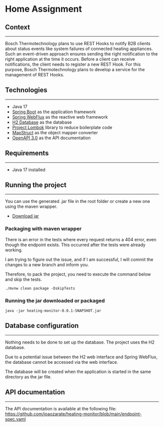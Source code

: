 # Home Assignment


## Context
___
Bosch Thermotechnology plans to use REST Hooks to notify B2B clients about status events like system 
failures of connected heating appliances. Such an event-driven approach ensures sending the right 
notification to the right application at the time it occurs. Before a client can receive notifications, 
the client needs to register a new REST Hook. For this purpose, Bosch Thermotechnology plans to develop 
a service for the management of REST Hooks.


## Technologies
___
 - Java 17
 - [Spring Boot](https://spring.io/projects/spring-boot) as the application framework
 - [Spring WebFlux](https://spring.io/reactive) as the reactive web framework
 - [H2 Database](https://www.h2database.com/html/main.html) as the database
 - [Project Lombok](https://projectlombok.org/) library to reduce boilerplate code
 - [MapStruct](https://mapstruct.org/) as the object mapper converter
 - [OpenAPI 3.0](https://www.openapis.org/) as the API documentation


## Requirements
___
 - Java 17 installed


## Running the project
___

You can use the generated .jar file in the root folder or create a new one using the maven wrapper.
- [Download jar](https://github.com/joaozarate/heating-monitor/blob/main/heating-monitor-0.0.1-SNAPSHOT.jar)

### Packaging with maven wrapper

There is an error in the tests where every request returns a 404 error, even though the endpoint exists. This occurred after the tests were already working.

I am trying to figure out the issue, and if I am successful, I will commit the changes to a new branch and inform you.

Therefore, to pack the project, you need to execute the command below and skip the tests.

```
./mvnw clean package -DskipTests 
```

### Running the jar downloaded or packaged
```
java -jar heating-monitor-0.0.1-SNAPSHOT.jar
```

## Database configuration
___
Nothing needs to be done to set up the database. The project uses the H2 database.

Due to a potential issue between the H2 web interface and Spring WebFlux, the database cannot be accessed via the web interface.

The database will be created when the application is started in the same directory as the jar file.

## API documentation
___
The API documentation is available at the following file: https://github.com/joaozarate/heating-monitor/blob/main/endpoint-spec.yaml

